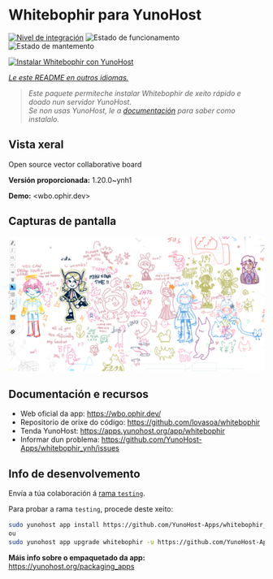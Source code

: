 <!--
NOTA: Este README foi creado automáticamente por <https://github.com/YunoHost/apps/tree/master/tools/readme_generator>
NON debe editarse manualmente.
-->

# Whitebophir para YunoHost

[![Nivel de integración](https://dash.yunohost.org/integration/whitebophir.svg)](https://dash.yunohost.org/appci/app/whitebophir) ![Estado de funcionamento](https://ci-apps.yunohost.org/ci/badges/whitebophir.status.svg) ![Estado de mantemento](https://ci-apps.yunohost.org/ci/badges/whitebophir.maintain.svg)

[![Instalar Whitebophir con YunoHost](https://install-app.yunohost.org/install-with-yunohost.svg)](https://install-app.yunohost.org/?app=whitebophir)

*[Le este README en outros idiomas.](./ALL_README.md)*

> *Este paquete permíteche instalar Whitebophir de xeito rápido e doado nun servidor YunoHost.*  
> *Se non usas YunoHost, le a [documentación](https://yunohost.org/install) para saber como instalalo.*

## Vista xeral

Open source vector collaborative board

**Versión proporcionada:** 1.20.0~ynh1

**Demo:** <wbo.ophir.dev>

## Capturas de pantalla

![Captura de pantalla de Whitebophir](./doc/screenshots/screenshots.png)

## Documentación e recursos

- Web oficial da app: <https://wbo.ophir.dev/>
- Repositorio de orixe do código: <https://github.com/lovasoa/whitebophir>
- Tenda YunoHost: <https://apps.yunohost.org/app/whitebophir>
- Informar dun problema: <https://github.com/YunoHost-Apps/whitebophir_ynh/issues>

## Info de desenvolvemento

Envía a túa colaboración á [rama `testing`](https://github.com/YunoHost-Apps/whitebophir_ynh/tree/testing).

Para probar a rama `testing`, procede deste xeito:

```bash
sudo yunohost app install https://github.com/YunoHost-Apps/whitebophir_ynh/tree/testing --debug
ou
sudo yunohost app upgrade whitebophir -u https://github.com/YunoHost-Apps/whitebophir_ynh/tree/testing --debug
```

**Máis info sobre o empaquetado da app:** <https://yunohost.org/packaging_apps>
